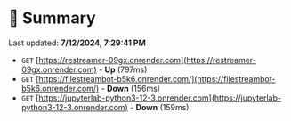 # 📖 Summary
Last updated: **7/12/2024, 7:29:41 PM**

- `GET` [https://restreamer-09gx.onrender.com](https://restreamer-09gx.onrender.com) - **Up** (797ms)
- `GET` [https://filestreambot-b5k6.onrender.com/](https://filestreambot-b5k6.onrender.com/) - **Down** (156ms)
- `GET` [https://jupyterlab-python3-12-3.onrender.com](https://jupyterlab-python3-12-3.onrender.com) - **Down** (159ms)
